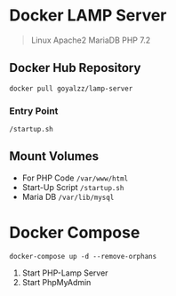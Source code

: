 # Docker LAMP Server #
> Linux Apache2 MariaDB PHP 7.2

## Docker Hub Repository ##
```docker pull goyalzz/lamp-server```

### Entry Point ###
```/startup.sh```

## Mount Volumes ##
- For PHP Code `/var/www/html`
- Start-Up Script `/startup.sh`
- Maria DB `/var/lib/mysql`

# Docker Compose #
```docker-compose up -d --remove-orphans```
1. Start PHP-Lamp Server
2. Start PhpMyAdmin
